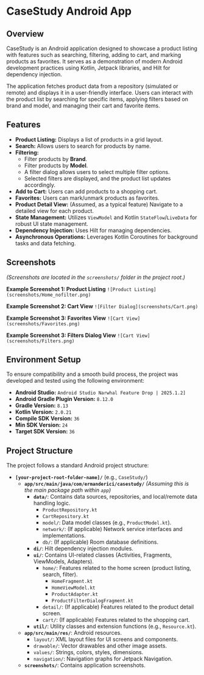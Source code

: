 # CaseStudy Android App

## Overview

CaseStudy is an Android application designed to showcase a product listing with features such as searching, filtering, adding to cart, and marking products as favorites. It serves as a demonstration of modern Android development practices using Kotlin, Jetpack libraries, and Hilt for dependency injection.

The application fetches product data from a repository (simulated or remote) and displays it in a user-friendly interface. Users can interact with the product list by searching for specific items, applying filters based on brand and model, and managing their cart and favorite items.

## Features

*   **Product Listing:** Displays a list of products in a grid layout.
*   **Search:** Allows users to search for products by name.
*   **Filtering:**
    *   Filter products by **Brand**.
    *   Filter products by **Model**.
    *   A filter dialog allows users to select multiple filter options.
    *   Selected filters are displayed, and the product list updates accordingly.
*   **Add to Cart:** Users can add products to a shopping cart.
*   **Favorites:** Users can mark/unmark products as favorites.
*   **Product Detail View:** (Assumed, as a typical feature) Navigate to a detailed view for each product.
*   **State Management:** Utilizes `ViewModel` and Kotlin `StateFlow`/`LiveData` for robust UI state management.
*   **Dependency Injection:** Uses Hilt for managing dependencies.
*   **Asynchronous Operations:** Leverages Kotlin Coroutines for background tasks and data fetching.

## Screenshots

*(Screenshots are located in the `screenshots/` folder in the project root.)*

**Example Screenshot 1: Product Listing**
`![Product Listing](screenshots/Home_nofilter.png)`

**Example Screenshot 2: Cart View**
`![Filter Dialog](screenshots/Cart.png)`

**Example Screenshot 3: Favorites View**
`![Cart View](screenshots/Favorites.png)`

**Example Screenshot 3: Filters Dialog View**
`![Cart View](screenshots/Filters.png)`

## Environment Setup

To ensure compatibility and a smooth build process, the project was developed and tested using the following environment:

*   **Android Studio:** `Android Studio Narwhal Feature Drop | 2025.1.2]`
*   **Android Gradle Plugin Version:** `8.12.0`
*   **Gradle Version:** `8.13`
*   **Kotlin Version:** `2.0.21`
*   **Compile SDK Version:** `36`
*   **Min SDK Version:** `24`
*   **Target SDK Version:** `36`

## Project Structure

The project follows a standard Android project structure:

*   **`[your-project-root-folder-name]/`** (e.g., `CaseStudy/`)
    *   **`app/src/main/java/com/ermanderici/casestudy/`** *(Assuming this is the main package path within `app`)*
        *   **`data/`**: Contains data sources, repositories, and local/remote data handling logic.
            *   `ProductRepository.kt`
            *   `CartRepository.kt`
            *   `model/`: Data model classes (e.g., `ProductModel.kt`).
            *   `network/`: (If applicable) Network service interfaces and implementations.
            *   `db/`: (If applicable) Room database definitions.
        *   **`di/`**: Hilt dependency injection modules.
        *   **`ui/`**: Contains UI-related classes (Activities, Fragments, ViewModels, Adapters).
            *   `home/`: Features related to the home screen (product listing, search, filter).
                *   `HomeFragment.kt`
                *   `HomeViewModel.kt`
                *   `ProductAdapter.kt`
                *   `ProductFilterDialogFragment.kt`
            *   `detail/`: (If applicable) Features related to the product detail screen.
            *   `cart/`: (If applicable) Features related to the shopping cart.
        *   **`util/`**: Utility classes and extension functions (e.g., `Resource.kt`).
    *   **`app/src/main/res/`**: Android resources.
        *   `layout/`: XML layout files for UI screens and components.
        *   `drawable/`: Vector drawables and other image assets.
        *   `values/`: Strings, colors, styles, dimensions.
        *   `navigation/`: Navigation graphs for Jetpack Navigation.
    *   **`screenshots/`**: Contains application screenshots.